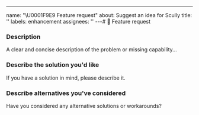 ---

name: "\U0001F9E9 Feature request"
about: Suggest an idea for Scully
title: ''
labels: enhancement
assignees: ''
---# 🧩 Feature request

### Description

<!-- ✍️--> A clear and concise description of the problem or missing capability...

### Describe the solution you'd like

<!-- ✍️--> If you have a solution in mind, please describe it.

### Describe alternatives you've considered

<!-- ✍️--> Have you considered any alternative solutions or workarounds?
